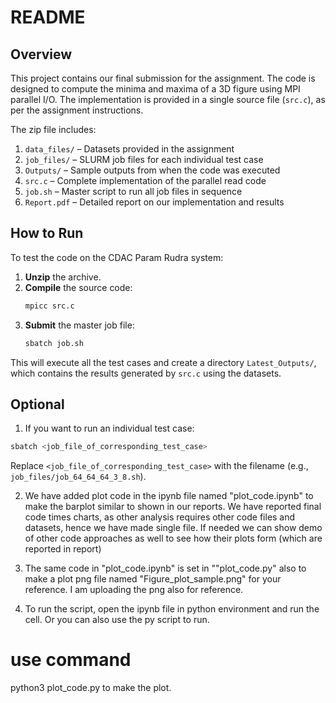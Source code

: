 # README

## Overview

This project contains our final submission for the assignment. The code is designed to compute the minima and maxima of a 3D figure using MPI parallel I/O. The implementation is provided in a single source file (`src.c`), as per the assignment instructions.

The zip file includes:

1. `data_files/` – Datasets provided in the assignment
2. `job_files/` – SLURM job files for each individual test case
3. `Outputs/` – Sample outputs from when the code was executed
4. `src.c` – Complete implementation of the parallel read code
5. `job.sh` – Master script to run all job files in sequence
6. `Report.pdf` – Detailed report on our implementation and results

## How to Run

To test the code on the CDAC Param Rudra system:

1. **Unzip** the archive.
2. **Compile** the source code:
   ```bash
   mpicc src.c
   ```
3. **Submit** the master job file:
   ```bash
   sbatch job.sh
   ```

This will execute all the test cases and create a directory `Latest_Outputs/`, which contains the results generated by `src.c` using the datasets.

## Optional

1. If you want to run an individual test case:

```bash
sbatch <job_file_of_corresponding_test_case>
```

Replace `<job_file_of_corresponding_test_case>` with the filename (e.g., `job_files/job_64_64_64_3_8.sh`).

2. We have added plot code in the ipynb file named "plot_code.ipynb" to make the barplot similar to shown in our reports. We have reported final code times charts, as other analysis requires other code files and datasets, hence we have made single file. If needed we can show demo of other code approaches as well to see how their plots form (which are reported in report)

3. The same code in "plot_code.ipynb" is set in ""plot_code.py" also to make a plot png file named "Figure_plot_sample.png" for your reference. I am uploading the png also for reference. 

4. To run the script, open the ipynb file in python environment and run the cell. Or you can also use the py script to run. 
# use command 
python3 plot_code.py 
to make the plot.
